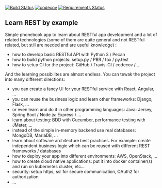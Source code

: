 [![Build Status](https://travis-ci.org/csfulop/learn_rest_by_example.svg?branch=master)](https://travis-ci.org/csfulop/learn_rest_by_example)
[![codecov](https://codecov.io/gh/csfulop/learn_rest_by_example/branch/master/graph/badge.svg)](https://codecov.io/gh/csfulop/learn_rest_by_example)
[![Requirements Status](https://requires.io/github/csfulop/learn_rest_by_example/requirements.svg?branch=master)](https://requires.io/github/csfulop/learn_rest_by_example/requirements/?branch=master)

Learn REST by example
---------------------

Simple phonebook app to learn about RESTful app development and a lot of related technologies
(some of them are quite general and not RESTful related, but still are needed and are useful knowledge) :

* how to develop basic RESTful API with Python 3 / Pecan
* how to build python projects: setup.py / PBR / tox / py.test
* how to setup CI for the project: GitHub / Travis-CI / codecov / ...

And the learning possibilites are almost endless. You can tewak the project into many different directions:

* you can create a fancy UI for your RESTful service with React, Angular, ...
* you can reuse the business logic and learn other frameworks: Django, Flask, ...
* or even learn and do it in other programming languages: Java: Jersey, Spring Boot / Node.js: Express / ...
* learn about testing: BDD with Cucumber, performance testing with JMeter, ...
* instead of the simple in-memory backend use real databases: MongoDB, MariaDB, ...
* learn about software architecture best practices. 
  For example: create independent business logic which can be reused with different REST frameworks / databases
* how to deploy your app into different environments: AWS, OpenStack, ...
* how to create cloud native applications: put it into docker container(s) and run on kubernetes cluster, etc...
* security: setup https, ssl for secure communication, OAuth2 for authorization
* ...
  